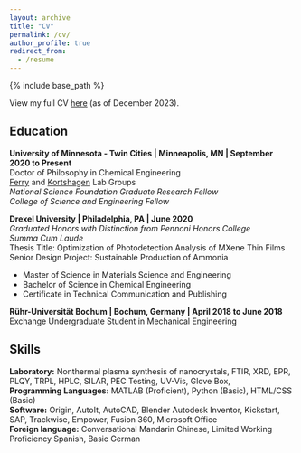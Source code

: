 ```yaml
---
layout: archive
title: "CV"
permalink: /cv/
author_profile: true
redirect_from:
  - /resume
---
```


{% include base_path %}

View my full CV [here](Loh,CV2022.pdf) (as of December 2023). 

## Education
**University of Minnesota - Twin Cities | Minneapolis, MN | September 2020 to Present**<br/>
Doctor of Philosophy in Chemical Engineering <br/>
[Ferry](https://ferry.cems.umn.edu/) and [Kortshagen](https://kortshagen.umn.edu/) Lab Groups <br/>
*National Science Foundation Graduate Research Fellow*<br/>
*College of Science and Engineering Fellow*<br/>

**Drexel University | Philadelphia, PA | June 2020**<br/>
*Graduated Honors with Distinction from Pennoni Honors College*<br/>
*Summa Cum Laude*<br/>
Thesis Title: Optimization of Photodetection Analysis of MXene Thin Films<br/>
Senior Design Project: Sustainable Production of Ammonia<br/>
* Master of Science in Materials Science and Engineering
* Bachelor of Science in Chemical Engineering
* Certificate in Technical Communication and Publishing

**Rühr-Universität Bochum | Bochum, Germany | April 2018 to June 2018**<br/>
Exchange Undergraduate Student in Mechanical Engineering<br/>

## Skills
**Laboratory:** Nonthermal plasma synthesis of nanocrystals, FTIR, XRD, EPR, PLQY, TRPL, HPLC, SILAR, PEC Testing, UV-Vis, Glove Box,<br/>
**Programming Languages:** MATLAB (Proficient), Python (Basic), HTML/CSS (Basic)<br/>
**Software:** Origin, AutoIt, AutoCAD, Blender Autodesk Inventor, Kickstart, SAP, Trackwise, Empower, Fusion 360, Microsoft Office<br/>
**Foreign language:** Conversational Mandarin Chinese, Limited Working Proficiency Spanish, Basic German<br/>
  
